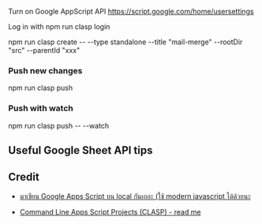 Turn on Google AppScript API
https://script.google.com/home/usersettings

Log in with 
npm run clasp login

npm run clasp create -- --type standalone --title "mail-merge" --rootDir "src" --parentId "xxx"

### Push new changes
npm run clasp push

### Push with watch
npm run clasp push -- --watch


## Useful Google Sheet API tips

## Credit
- [มาเขียน Google Apps Script บน local กันเถอะ (ใช้ modern javascript ได้ด้วยนะ](https://peerasak.com/post/modern-javascript-on-google-apps-script/)

- [Command Line Apps Script Projects (CLASP) - read me](https://github.com/google/clasp/blob/master/README.md)
